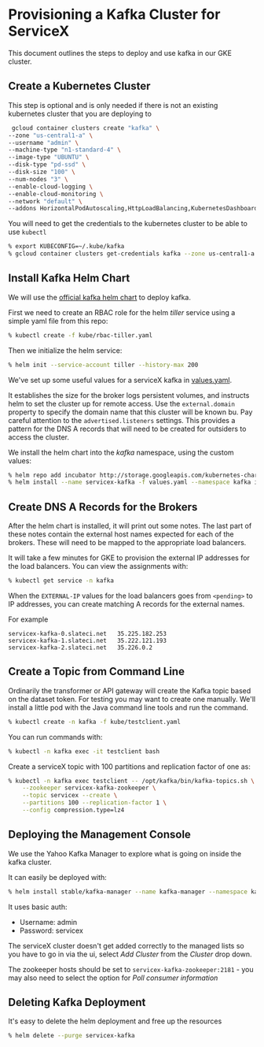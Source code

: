 # Provisioning a Kafka Cluster for ServiceX

This document outlines the steps to deploy and use kafka in our GKE cluster.

## Create a Kubernetes Cluster
This step is optional and is only needed if there is not an existing kubernetes
cluster that you are deploying to

```bash
 gcloud container clusters create "kafka" \
--zone "us-central1-a" \
--username "admin" \
--machine-type "n1-standard-4" \
--image-type "UBUNTU" \
--disk-type "pd-ssd" \
--disk-size "100" \
--num-nodes "3" \
--enable-cloud-logging \
--enable-cloud-monitoring \
--network "default" \
--addons HorizontalPodAutoscaling,HttpLoadBalancing,KubernetesDashboard
```

You will need to get the credentials to the kubernetes cluster to be able to 
use `kubectl`

```bash
% export KUBECONFIG=~/.kube/kafka
% gcloud container clusters get-credentials kafka --zone us-central1-a
```

## Install Kafka Helm Chart
We will use the [official kafka helm chart](https://github.com/helm/charts/tree/master/incubator/kafka)
to deploy kafka.

First we need to create an RBAC role for the helm _tiller_ service using a 
simple yaml file from this repo:
```bash
% kubectl create -f kube/rbac-tiller.yaml
```

Then we initialize the helm service:
```bash
% helm init --service-account tiller --history-max 200
```

We've set up some useful values for a serviceX kafka in 
[values.yaml](https://github.com/ssl-hep/ServiceX_datastream/blob/master/values.yaml).

It establishes the size for the broker logs persistent volumes, and instructs
helm to set the cluster up for remote access. Use the `external.domain` property
to specify the domain name that this cluster will be known bu. Pay careful attention to the
`advertised.listeners` settings. This provides a pattern for the DNS A records
that will need to be created for outsiders to access the cluster.

We install the helm chart into the _kafka_ namespace, using the 
custom values:
```bash
% helm repo add incubator http://storage.googleapis.com/kubernetes-charts-incubator
% helm install --name servicex-kafka -f values.yaml --namespace kafka incubator/kafka
```
## Create DNS A Records for the Brokers
After the helm chart is installed, it will print out some notes. The last part
of these notes contain the external host names expected for each of the brokers.
These will need to be mapped to the appropriate load balancers.

It will take a few minutes for GKE to provision the external IP addresses for 
the load balancers. You can view the assignments with:
```bash
% kubectl get service -n kafka
```

When the `EXTERNAL-IP` values for the load balancers goes from `<pending>` to IP
addresses, you can create matching A records for the external names.

For example
```
servicex-kafka-0.slateci.net   35.225.182.253   
servicex-kafka-1.slateci.net   35.222.121.193   
servicex-kafka-2.slateci.net   35.226.0.2
```
      
## Create a Topic from Command Line
Ordinarily the transformer or API gateway will create the Kafka topic
based on the dataset token. For testing you may want to create one 
manually. We'll install a little pod with the Java command line tools and
run the command.

```bash
% kubectl create -n kafka -f kube/testclient.yaml
```

You can run commands with:
```bash
% kubectl -n kafka exec -it testclient bash
```

Create a serviceX topic with 100 partitions and replication factor of one as:
```bash
% kubectl -n kafka exec testclient -- /opt/kafka/bin/kafka-topics.sh \
    --zookeeper servicex-kafka-zookeeper \
    --topic servicex --create \
    --partitions 100 --replication-factor 1 \
    --config compression.type=lz4
```

## Deploying the Management Console
We use the Yahoo Kafka Manager to explore what is going on inside the kafka
cluster.

It can easily be deployed with:
```bash
% helm install stable/kafka-manager --name kafka-manager --namespace kafka -f kafka-manager-values.yaml
```

It uses basic auth:
* Username: admin
* Password: servicex


The serviceX cluster doesn't get added correctly to the managed lists so you 
have to go in via the ui, select _Add Cluster_ from the _Cluster_ drop
down.

The zookeeper hosts should be set to `servicex-kafka-zookeeper:2181` - you may
also need to select the option for _Poll consumer information_

## Deleting Kafka Deployment
It's easy to delete the helm deployment and free up the resources
```bash
% helm delete --purge servicex-kafka
```

